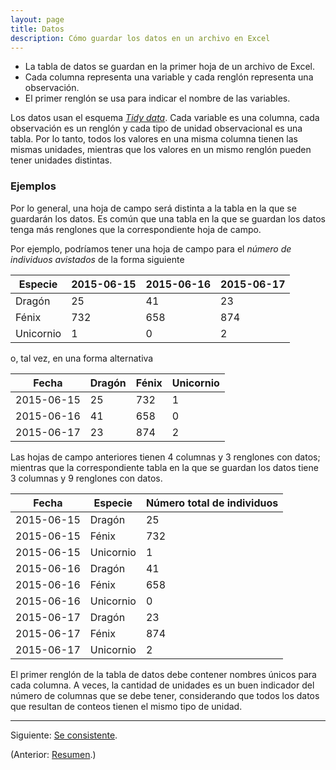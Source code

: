 ```yaml
---
layout: page
title: Datos
description: Cómo guardar los datos en un archivo en Excel
---
```


- La tabla de datos se guardan en la primer hoja de un archivo de Excel.
- Cada columna representa una variable y cada renglón representa una observación.
- El primer renglón se usa para indicar el nombre de las variables.

Los datos usan el esquema [_Tidy data_](http://dx.doi.org/10.18637/jss.v059.i10). Cada variable es una columna, cada observación es un renglón y cada tipo de unidad observacional es una tabla. Por lo tanto, todos los valores en una misma columna tienen las mismas unidades, mientras que los valores en un mismo renglón pueden tener unidades distintas.

### Ejemplos

Por lo general, una hoja de campo será distinta a la tabla en la que se guardarán los datos. Es común que una tabla en la que se guardan los datos tenga más renglones que la correspondiente hoja de campo.

Por ejemplo, podríamos tener una hoja de campo para el _número de individuos avistados_ de la forma siguiente

Especie   | 2015-06-15 | 2015-06-16 | 2015-06-17
----------|------------|------------|------------
Dragón    |         25 |         41 |         23
Fénix     |        732 |        658 |        874
Unicornio |          1 |          0 |          2

o, tal vez, en una forma alternativa

Fecha      | Dragón | Fénix  | Unicornio
-----------|--------|--------|----------
2015-06-15 |     25 |    732 |        1
2015-06-16 |     41 |    658 |        0
2015-06-17 |     23 |    874 |        2

Las hojas de campo anteriores tienen 4 columnas y 3 renglones con datos;
mientras que la correspondiente tabla en la que se guardan los datos tiene 3 columnas y 9 renglones con datos.

Fecha      | Especie   | Número total de individuos
-----------|-----------|----------------------------
2015-06-15 | Dragón    |  25
2015-06-15 | Fénix     | 732
2015-06-15 | Unicornio |   1
2015-06-16 | Dragón    |  41
2015-06-16 | Fénix     | 658
2015-06-16 | Unicornio |   0
2015-06-17 | Dragón    |  23
2015-06-17 | Fénix     | 874
2015-06-17 | Unicornio |   2

El primer renglón de la tabla de datos debe contener nombres únicos para cada columna.
A veces, la cantidad de unidades es un buen indicador del número de columnas que se debe tener, considerando que todos los datos que resultan de conteos tienen el mismo tipo de unidad.

---

Siguiente: [Se consistente](consistencia.html).

(Anterior: [Resumen](resumen.html).)
